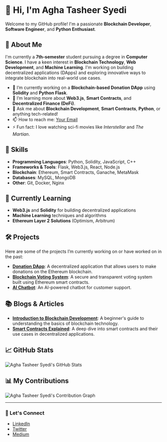 # 👋 Hi, I'm Agha Tasheer Syedi

Welcome to my GitHub profile! I'm a passionate **Blockchain Developer**, **Software Engineer**, and **Python Enthusiast**.

## 🚀 About Me

I'm currently a **7th-semester** student pursuing a degree in **Computer Science**. I have a keen interest in **Blockchain Technology**, **Web Development**, and **Machine Learning**. I'm working on building decentralized applications (DApps) and exploring innovative ways to integrate blockchain into real-world use cases.

- 🔭 I’m currently working on a **Blockchain-based Donation DApp** using **Solidity** and **Python Flask**.
- 🌱 I’m learning more about **Web3.js**, **Smart Contracts**, and **Decentralized Finance (DeFi)**.
- 💬 Ask me about **Blockchain Development**, **Smart Contracts**, **Python**, or anything tech-related!
- 📫 How to reach me: [Your Email](mailto:your_email@example.com)
- ⚡ Fun fact: I love watching sci-fi movies like *Interstellar* and *The Martian*.

## 🔧 Skills

- **Programming Languages**: Python, Solidity, JavaScript, C++
- **Frameworks & Tools**: Flask, Web3.js, React, Node.js
- **Blockchain**: Ethereum, Smart Contracts, Ganache, MetaMask
- **Databases**: MySQL, MongoDB
- **Other**: Git, Docker, Nginx

## 🌱 Currently Learning

- **Web3.js** and **Solidity** for building decentralized applications
- **Machine Learning** techniques and algorithms
- **Ethereum Layer 2 Solutions** (Optimism, Arbitrum)

## 🛠️ Projects

Here are some of the projects I’m currently working on or have worked on in the past:

- **[Donation DApp](https://github.com/yourusername/donation-dapp)**: A decentralized application that allows users to make donations on the Ethereum blockchain.
- **[Blockchain Voting System](https://github.com/yourusername/blockchain-voting-system)**: A secure and transparent voting system built using Ethereum smart contracts.
- **[AI Chatbot](https://github.com/yourusername/ai-chatbot)**: An AI-powered chatbot for customer support.

## 📚 Blogs & Articles

- **[Introduction to Blockchain Development](https://medium.com/@yourusername/blockchain-development)**: A beginner's guide to understanding the basics of blockchain technology.
- **[Smart Contracts Explained](https://medium.com/@yourusername/smart-contracts)**: A deep dive into smart contracts and their use cases in decentralized applications.

## 📈 GitHub Stats

![Agha Tasheer Syedi's GitHub Stats](https://github-readme-stats.vercel.app/api?username=AghaTasheerSyedi&show_icons=true&hide_title=true&hide=prs&count_private=true&theme=radical)

## 📊 My Contributions

![Agha Tasheer Syedi's Contribution Graph](https://github-readme-activity-graph.cyclic.app/graph?username=AghaTasheerSyedi&theme=github)

---

### 📝 Let's Connect

- [LinkedIn](https://www.linkedin.com/in/agha-tasheer-syedi/)
- [Twitter](https://twitter.com/yourusername)
- [Medium](https://medium.com/@yourusername)

